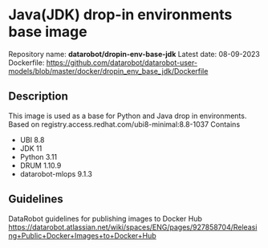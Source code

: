 # Java(JDK) drop-in environments base image
Repository name: **datarobot/dropin-env-base-jdk**
Latest date: 08-09-2023
Dockerfile: https://github.com/datarobot/datarobot-user-models/blob/master/docker/dropin_env_base_jdk/Dockerfile

## Description
This image is used as a base for Python and Java drop in environments.
Based on registry.access.redhat.com/ubi8-minimal:8.8-1037
Contains
* UBI 8.8
* JDK 11
* Python 3.11
* DRUM 1.10.9
* datarobot-mlops 9.1.3

## Guidelines
DataRobot guidelines for publishing images to Docker Hub
https://datarobot.atlassian.net/wiki/spaces/ENG/pages/927858704/Releasing+Public+Docker+Images+to+Docker+Hub
